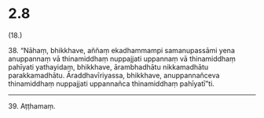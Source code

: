 # 2.8

(18.)

38\. “Nāhaṃ, bhikkhave, aññaṃ ekadhammampi samanupassāmi yena anuppannaṃ vā thinamiddhaṃ nuppajjati uppannaṃ vā thinamiddhaṃ pahīyati yathayidaṃ, bhikkhave, ārambhadhātu nikkamadhātu parakkamadhātu. Āraddhavīriyassa, bhikkhave, anuppannañceva thinamiddhaṃ nuppajjati uppannañca thinamiddhaṃ pahīyatī”ti.

---

39\. Aṭṭhamaṃ.
